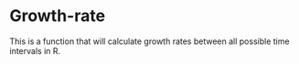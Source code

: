 # Growth-rate
This is a function that will calculate growth rates between all possible time intervals in R.

